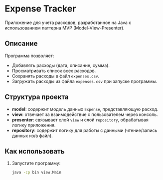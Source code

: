 # Expense Tracker

Приложение для учета расходов, разработанное на Java с использованием паттерна MVP (Model-View-Presenter).

## Описание

Программа позволяет:
- Добавлять расходы (дата, описание, сумма).
- Просматривать список всех расходов.
- Сохранять расходы в файл `expenses.csv`.
- Загружать расходы из файла `expenses.csv` при запуске программы.

## Структура проекта

- **model**: содержит модель данных `Expense`, представляющую расход.
- **view**: отвечает за взаимодействие с пользователем через консоль.
- **presenter**: связывает слой `view` и слой `repository`, обрабатывая логику приложения.
- **repository**: содержит логику для работы с данными (чтение/запись данных из/в файл).

## Как использовать

1. Запустите программу:
   ```bash
   java -cp bin view.Main

